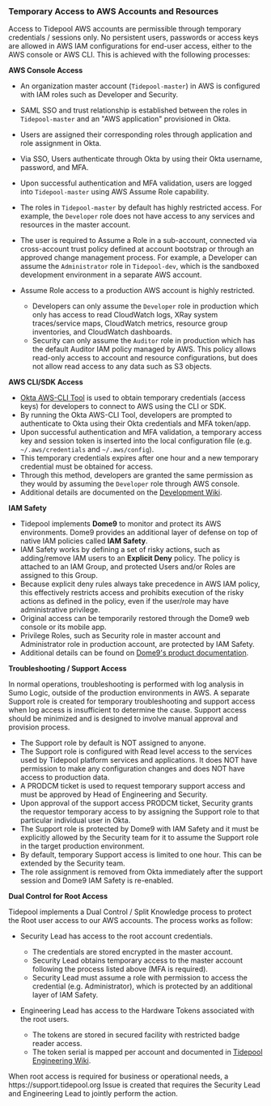 ### Temporary Access to AWS Accounts and Resources

Access to Tidepool AWS accounts are permissible through temporary credentials /
sessions only.  No persistent users, passwords or access keys are allowed in AWS
IAM configurations for end-user access, either to the AWS console or AWS CLI.
This is achieved with the following processes:

**AWS Console Access**

* An organization master account (`Tidepool-master`) in AWS is configured with
  IAM roles such as Developer and Security.
* SAML SSO and trust relationship is established between the roles in
  `Tidepool-master` and an "AWS application" provisioned in Okta.
* Users are assigned their corresponding roles through application and role
  assignment in Okta.
* Via SSO, Users authenticate through Okta by using their Okta username,
  password, and MFA.
* Upon successful authentication and MFA validation, users are logged into
  `Tidepool-master` using AWS Assume Role capability.
* The roles in `Tidepool-master` by default has highly restricted access. For
  example, the `Developer` role does not have access to any services and
  resources in the master account.
* The user is required to Assume a Role in a sub-account, connected via
  cross-account trust policy defined at account bootstrap or through an approved
  change management process.  For example, a Developer can assume the
  `Administrator` role in `Tidepool-dev`, which is the sandboxed development
  environment in a separate AWS account.
* Assume Role access to a production AWS account is highly restricted.

    * Developers can only assume the `Developer` role in production which only
      has access to read CloudWatch logs, XRay system traces/service maps,
      CloudWatch metrics, resource group inventories, and CloudWatch dashboards.
    * Security can only assume the `Auditor` role in production which has the
      default Auditor IAM policy managed by AWS.  This policy allows read-only
      access to account and resource configurations, but does not allow read
      access to any data such as S3 objects.

**AWS CLI/SDK Access**

* [Okta AWS-CLI Tool](https://github.com/oktadeveloper/okta-aws-cli-assume-role)
  is used to obtain temporary credentials (access keys) for developers to
  connect to AWS using the CLI or SDK.
* By running the Okta AWS-CLI Tool, developers are prompted to authenticate to
  Okta using their Okta credentials and MFA token/app.
* Upon successful authentication and MFA validation, a temporary access key and
  session token is inserted into the local configuration file (e.g.
  `~/.aws/credentials` and `~/.aws/config`).
* This temporary credentials expires after one hour and a new temporary
  credential must be obtained for access.
* Through this method, developers are granted the same permission as they would
  by assuming the `Developer` role through AWS console.
* Additional details are documented on the [Development Wiki]().

**IAM Safety**

* Tidepool implements **Dome9** to monitor and protect its AWS environments.
  Dome9 provides an additional layer of defense on top of native IAM policies
  called **IAM Safety**.
* IAM Safety works by defining a set of risky actions, such as adding/remove IAM
  users to an **Explicit Deny** policy.  The policy is attached to an IAM Group,
  and protected Users and/or Roles are assigned to this Group.
* Because explicit deny rules always take precedence in AWS IAM policy, this
  effectively restricts access and prohibits execution of the risky actions as
  defined in the policy, even if the user/role may have administrative
  privilege.
* Original access can be temporarily restored through the Dome9 web console or
  its mobile app.
* Privilege Roles, such as Security role in master account and Administrator
  role in production account, are protected by IAM Safety.
* Additional details can be found on [Dome9's product
  documentation](https://dome9-security.atlassian.net/wiki/spaces/DG/pages/2981893/IAM+Safety+Overview).

**Troubleshooting / Support Access**

In normal operations, troubleshooting is performed with log analysis in Sumo
Logic, outside of the production environments in AWS. A separate Support role is
created for temporary troubleshooting and support access when log access is
insufficient to determine the cause. Support access should be minimized and is
designed to involve manual approval and provision process.

* The Support role by default is NOT assigned to anyone.
* The Support role is configured with Read level access to the services used by
  Tidepool platform services and applications.  It does NOT have permission to
  make any configuration changes and does NOT have access to production data.
* A PRODCM ticket is used to request temporary support access and must be
  approved by Head of Engineering and Security.
* Upon approval of the support access PRODCM ticket, Security grants the
  requestor temporary access to by assigning the Support role to that particular
  individual user in Okta.
* The Support role is protected by Dome9 with IAM Safety and it must be
  explicitly allowed by the Security team for it to assume the Support role in
  the target production environment.
* By default, temporary Support access is limited to one hour.  This can be
  extended by the Security team.
* The role assignment is removed from Okta immediately after the support session
  and Dome9 IAM Safety is re-enabled.

**Dual Control for Root Access**

Tidepool implements a Dual Control / Split Knowledge process to protect the Root
user access to our AWS accounts. The process works as follow:

* Security Lead has access to the root account credentials.

    * The credentials are stored encrypted in the master account.
    * Security Lead obtains temporary access to the master account following the
      process listed above (MFA is required).
    * Security Lead must assume a role with permission to access the credential
      (e.g. Administrator), which is protected by an additional layer of IAM
      Safety.

* Engineering Lead has access to the Hardware Tokens associated with the root
  users.

    * The tokens are stored in secured facility with restricted badge reader
      access.
    * The token serial is mapped per account and documented in [Tidepool
      Engineering Wiki]().

When root access is required for business or operational needs, a https:&#x2F;&#x2F;support.tidepool.org Issue is
created that requires the Security Lead and Engineering Lead to jointly perform
the action.